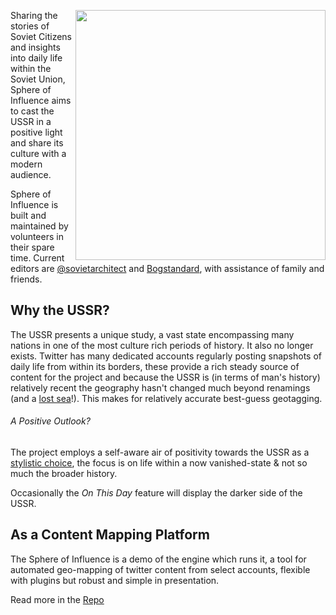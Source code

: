 <a href="https://sphere-of-influence.github.io/"><img src="https://sphere-of-influence.github.io/social-image.png" align="right" width="400" /></a>

Sharing the stories of Soviet Citizens and insights into daily life within the Soviet Union, Sphere of Influence aims to cast the USSR in a positive light and share its culture with a modern audience.

Sphere of Influence is built and maintained by volunteers in their spare time. Current editors are [@sovietarchitect](//twitter.com/sovietarchitect) and [Bogstandard](//github.com/bogstandard), with assistance of family and friends.



## Why the USSR?
The USSR presents a unique study, a vast state encompassing many nations in one of the most culture rich periods of history. It also no longer exists.
Twitter has many dedicated accounts regularly posting snapshots of daily life from within its borders, these provide a rich steady source of content for the project and because the USSR is (in terms of man's history) relatively recent the geography hasn't changed much beyond renamings (and a [lost sea](https://en.wikipedia.org/wiki/Aral_Sea)!). This makes for relatively accurate best-guess geotagging.

###### A Positive Outlook?
The project employs a self-aware air of positivity towards the USSR as a [stylistic choice](https://sphere-of-influence.github.io//pages/contributing.html), the focus is on life within a now vanished-state & not so much the broader history. 

Occasionally the *On This Day* feature will display the darker side of the USSR.

## As a Content Mapping Platform
The Sphere of Influence is a demo of the engine which runs it, a tool for automated geo-mapping of twitter content from select accounts, flexible with plugins but robust and simple in presentation.

Read more in the [Repo](https://github.com/sphere-of-influence/sphere-of-influence.github.io)
